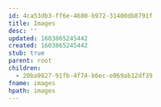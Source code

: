 ```yaml
---
id: 4ca53db3-ff6e-4680-b972-31400db8791f
title: Images
desc: ''
updated: 1603865245442
created: 1603865245442
stub: true
parent: root
children:
  - 20ba9827-91fb-4f74-b6ec-e069ab12df39
fname: images
hpath: images
---
```



